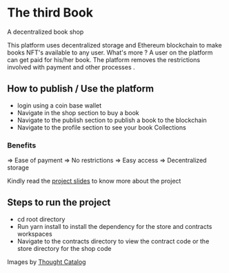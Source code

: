 # The third Book
A decentralized book shop

This platform uses decentralized storage and Ethereum blockchain
to make books NFT's available to any user. 
What's more ? A user on the platform can get paid for his/her book.
The platform removes the restrictions involved with payment and other 
processes .

## How to publish / Use the platform
<ul>
<li> login using a coin base wallet </li>
<li> Navigate in the shop section to buy a book</li>
<li> Navigate to the publish section to publish a book to the blockchain </li>
<li> Navigate to the profile section to see your book Collections</li>

</ul>

### Benefits
=> Ease of payment 
=> No restrictions
=> Easy access
=> Decentralized storage



Kindly read the  <a href="https://www.canva.com/design/DAFMUCqZaLQ/6s5qMPGxR6CQP1a85g57bA/view?utm_content=DAFMUCqZaLQ&utm_campaign=designshare&utm_medium=link&utm_source=publishsharelink"> project slides</a>
to know more about the project

## Steps to run the project

<ul>
<li>cd root directory</li>
<li>Run yarn install to install the dependency for the store and contracts workspaces </li>
<li> Navigate to the contracts directory to view the contract code or the store directory for the shop code </li>

</ul>
 
 Images by <a href="https://unsplash.com/@thoughtcatalog?utm_source=unsplash&utm_medium=referral&utm_content=creditCopyText">Thought Catalog</a>
